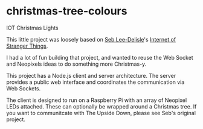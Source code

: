 # christmas-tree-colours
IOT Christmas Lights

This little project was loosely based on [Seb Lee-Delisle](https://seb.ly/)'s 
[Internet of Stranger Things](https://24ways.org/2016/internet-of-stranger-things/).

I had a lot of fun building that project, and wanted to reuse the Web Socket and
Neopixels ideas to do something more Christmas-y.

This project has a Node.js client and server architecture. The server provides a
public web interface and coordinates the communication via Web Sockets.

The client is designed to run on a Raspberry Pi with an array of Neopixel LEDs
attached. These can optionally be wrapped around a Christmas tree. If you want 
to communitcate with The Upside Down, please see Seb's original project.
